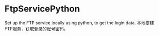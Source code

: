# FtpServicePython
Set up the FTP service locally using python, to get the login data.
本地搭建FTP服务，获取登录的账号密码。
